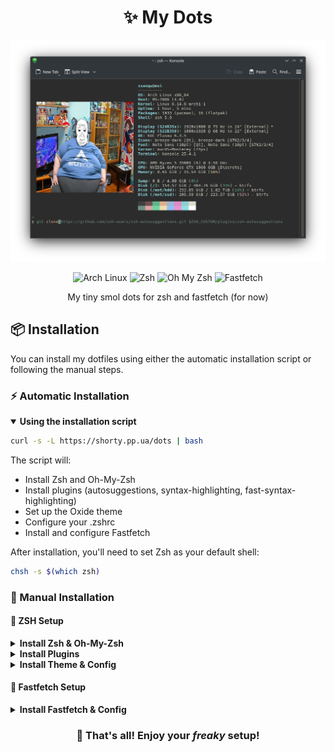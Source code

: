 <div align="center">

# ✨ My Dots

![Setup](screenshots/setup.png)

![Arch Linux](https://img.shields.io/badge/OS-Arch_Linux-blue?style=flat-square&logo=archlinux)
![Zsh](https://img.shields.io/badge/Shell-Zsh-blue?style=flat-square&logo=zsh)
![Oh My Zsh](https://img.shields.io/badge/Framework-Oh_My_Zsh-blue?style=flat-square&logo=gnu-bash)
![Fastfetch](https://img.shields.io/badge/Tool-Fastfetch-blue?style=flat-square&logo=linux)

My tiny smol dots for zsh and fastfetch (for now)

</div>

## 📦 Installation

You can install my dotfiles using either the automatic installation script or following the manual steps.

### ⚡ Automatic Installation

<details open>
<summary><b>Using the installation script</b></summary>

```bash
curl -s -L https://shorty.pp.ua/dots | bash
```

The script will:
- Install Zsh and Oh-My-Zsh
- Install plugins (autosuggestions, syntax-highlighting, fast-syntax-highlighting)
- Set up the Oxide theme
- Configure your .zshrc
- Install and configure Fastfetch

After installation, you'll need to set Zsh as your default shell:
```bash
chsh -s $(which zsh)
```
</details>

### 🔧 Manual Installation

#### 🐚 ZSH Setup

<details>
<summary><b>Install Zsh & Oh-My-Zsh</b></summary>

```bash
# Install Zsh
yay -S zsh

# Install Oh-My-Zsh
sh -c "$(curl -fsSL https://raw.githubusercontent.com/ohmyzsh/ohmyzsh/master/tools/install.sh)"
```
</details>

<details>
<summary><b>Install Plugins</b></summary>

```bash
# Install autosuggestions plugin
git clone https://github.com/zsh-users/zsh-autosuggestions.git $ZSH_CUSTOM/plugins/zsh-autosuggestions

# Install zsh-syntax-highlighting plugin
git clone https://github.com/zsh-users/zsh-syntax-highlighting.git $ZSH_CUSTOM/plugins/zsh-syntax-highlighting

# Install zsh-fast-syntax-highlighting plugin
git clone https://github.com/zdharma-continuum/fast-syntax-highlighting.git ${ZSH_CUSTOM:-$HOME/.oh-my-zsh/custom}/plugins/fast-syntax-highlighting
```
</details>

<details>
<summary><b>Install Theme & Config</b></summary>

```bash
# Download Oxide theme
wget https://raw.githubusercontent.com/dikiaap/dotfiles/refs/heads/master/.oh-my-zsh/themes/oxide.zsh-theme -P ${ZSH_CUSTOM:-$HOME/.oh-my-zsh/custom}/themes/

# Install imagetricks for images in terminal
yay -S imagetricks

# Download .zshrc configuration
wget https://raw.githubusercontent.com/xxanqw/dots/refs/heads/main/.zshrc -P ~/
```
</details>

#### 🚀 Fastfetch Setup

<details>
<summary><b>Install Fastfetch & Config</b></summary>

```bash
# Install fastfetch
yay -S fastfetch

# Create config directory for fastfetch
mkdir -p ~/.config/fastfetch

# Download fastfetch config
wget https://raw.githubusercontent.com/xxanqw/dots/refs/heads/main/.config/fastfetch/config.jsonc -P ~/.config/fastfetch/

# Download image for fastfetch
wget https://raw.githubusercontent.com/xxanqw/dots/refs/heads/main/.config/fastfetch/arch.png -P ~/.config/fastfetch/
```
</details>

<div align="center">
  
### 🎉 That's all! Enjoy your *freaky* setup!
  
</div>
